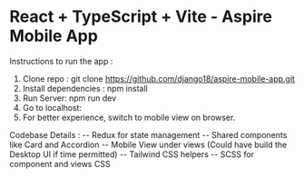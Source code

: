 # React + TypeScript + Vite - Aspire Mobile App

Instructions to run the app :

1. Clone repo : git clone https://github.com/django18/aspire-mobile-app.git
2. Install dependencies : npm install
3. Run Server: npm run dev
4. Go to localhost:
5. For better experience, switch to mobile view on browser.

Codebase Details :
-- Redux for state management
-- Shared components like Card and Accordion
-- Mobile View under views (Could have build the Desktop UI if time permitted)
-- Tailwind CSS helpers
-- SCSS for component and views CSS

